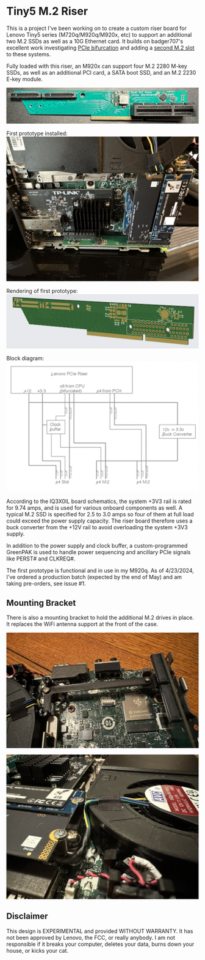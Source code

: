 # Tiny5 M.2 Riser

This is a project I've been working on to create a custom riser board for Lenovo Tiny5
series (M720q/M920q/M920x, etc) to support an additional two M.2 SSDs as well as a 10G Ethernet card.
It builds on badger707's excellent work investigating [PCIe bifurcation](https://github.com/badger707/m920q-pcie-bifurcation/)
and adding a [second M.2 slot](https://github.com/badger707/m920q-dual-NVME/) to these systems.

Fully loaded with this riser, an M920x can support four M.2 2280 M-key SSDs, as well as an additional PCI card,
a SATA boot SSD, and an M.2 2230 E-key module.

![](images/prototype2.jpg)

First prototype installed:
![](images/prototype1.jpg)

Rendering of first prototype:
![](images/prototype1-pcb.png)

Block diagram:
![](images/block-diagram.png)

According to the IQ3X0IL board schematics, the system +3V3 rail is rated for 9.74 amps, and is used for
various onboard components as well. A typical M.2 SSD is specified for 2.5 to 3.0 amps so four of them at
full load could exceed the power supply capacity. The riser board therefore uses a buck converter from
the +12V rail to avoid overloading the system +3V3 supply.

In addition to the power supply and clock buffer, a custom-programmed GreenPAK is used to handle
power sequencing and ancillary PCIe signals like PERST# and CLKREQ#.

The first prototype is functional and in use in my M920q. As of 4/23/2024, I've ordered a production batch
(expected by the end of May) and am taking pre-orders, see issue #1.

## Mounting Bracket

There is also a mounting bracket to hold the additional M.2 drives in place. It replaces the WiFi antenna
support at the front of the case.

![](images/mount1.jpg)

![](images/mount2.jpg)

## Disclaimer

This design is EXPERIMENTAL and provided WITHOUT WARRANTY. It has not been approved by Lenovo, the
FCC, or really anybody. I am not responsible if it breaks your computer, deletes your data, burns
down your house, or kicks your cat.
